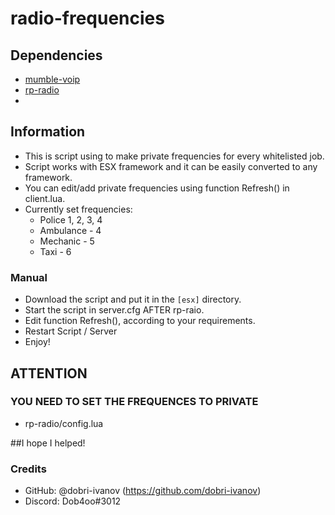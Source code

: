 # radio-frequencies

## Dependencies
- [mumble-voip](https://github.com/FrazzIe/mumble-voip-fivem)
- [rp-radio](https://github.com/FrazzIe/rp-radio)
- 
## Information
- This is script using to make private frequencies for every whitelisted job.
- Script works with ESX framework and it can be easily converted to any framework.
- You can edit/add private frequencies using function Refresh() in client.lua.
- Currently sеt frequencies:
   - Police 1, 2, 3, 4
   - Ambulance - 4
   - Mechanic - 5
   - Taxi - 6

### Manual
- Download the script and put it in the `[esx]` directory.
- Start the script in server.cfg AFTER rp-raio.
- Edit function Refresh(), according to your requirements.
- Restart Script / Server
- Enjoy!

## ATTENTION
### YOU NEED TO SET THE FREQUENCES TO PRIVATE
- rp-radio/config.lua

##I hope I helped!
### Credits
 - GitHub: @dobri-ivanov (https://github.com/dobri-ivanov)
 - Discord: Dob4oo#3012
